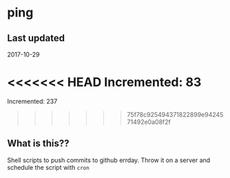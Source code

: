 # ping

## Last updated
2017-10-29

<<<<<<< HEAD
Incremented: 83
=======
Incremented: 237
>>>>>>> 75f78c925494371822899e9424571492e0a08f2f

## What is this?? 
Shell scripts to push commits to github errday. Throw it on a server and schedule the script with `cron`
